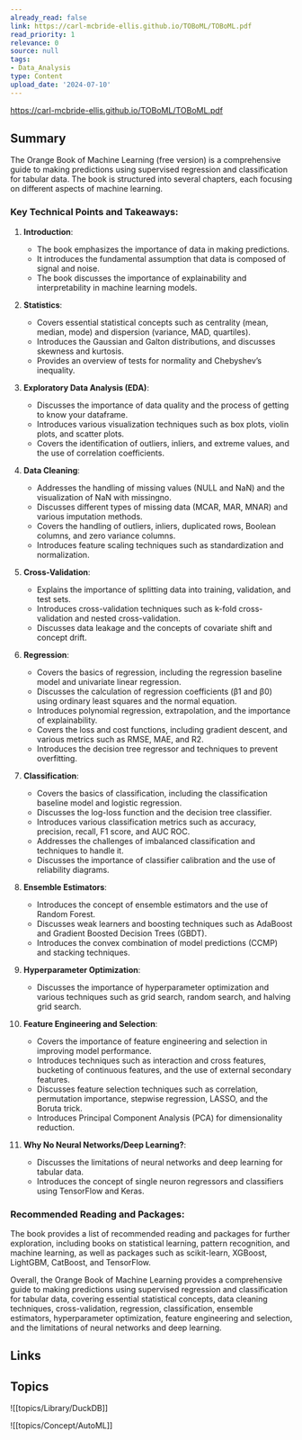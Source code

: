 ```yaml
---
already_read: false
link: https://carl-mcbride-ellis.github.io/TOBoML/TOBoML.pdf
read_priority: 1
relevance: 0
source: null
tags:
- Data_Analysis
type: Content
upload_date: '2024-07-10'
---
```


https://carl-mcbride-ellis.github.io/TOBoML/TOBoML.pdf
## Summary

The Orange Book of Machine Learning (free version) is a comprehensive guide to making predictions using supervised regression and classification for tabular data. The book is structured into several chapters, each focusing on different aspects of machine learning.

### Key Technical Points and Takeaways:

1. **Introduction**:
   - The book emphasizes the importance of data in making predictions.
   - It introduces the fundamental assumption that data is composed of signal and noise.
   - The book discusses the importance of explainability and interpretability in machine learning models.

2. **Statistics**:
   - Covers essential statistical concepts such as centrality (mean, median, mode) and dispersion (variance, MAD, quartiles).
   - Introduces the Gaussian and Galton distributions, and discusses skewness and kurtosis.
   - Provides an overview of tests for normality and Chebyshev’s inequality.

3. **Exploratory Data Analysis (EDA)**:
   - Discusses the importance of data quality and the process of getting to know your dataframe.
   - Introduces various visualization techniques such as box plots, violin plots, and scatter plots.
   - Covers the identification of outliers, inliers, and extreme values, and the use of correlation coefficients.

4. **Data Cleaning**:
   - Addresses the handling of missing values (NULL and NaN) and the visualization of NaN with missingno.
   - Discusses different types of missing data (MCAR, MAR, MNAR) and various imputation methods.
   - Covers the handling of outliers, inliers, duplicated rows, Boolean columns, and zero variance columns.
   - Introduces feature scaling techniques such as standardization and normalization.

5. **Cross-Validation**:
   - Explains the importance of splitting data into training, validation, and test sets.
   - Introduces cross-validation techniques such as k-fold cross-validation and nested cross-validation.
   - Discusses data leakage and the concepts of covariate shift and concept drift.

6. **Regression**:
   - Covers the basics of regression, including the regression baseline model and univariate linear regression.
   - Discusses the calculation of regression coefficients (β1 and β0) using ordinary least squares and the normal equation.
   - Introduces polynomial regression, extrapolation, and the importance of explainability.
   - Covers the loss and cost functions, including gradient descent, and various metrics such as RMSE, MAE, and R2.
   - Introduces the decision tree regressor and techniques to prevent overfitting.

7. **Classification**:
   - Covers the basics of classification, including the classification baseline model and logistic regression.
   - Discusses the log-loss function and the decision tree classifier.
   - Introduces various classification metrics such as accuracy, precision, recall, F1 score, and AUC ROC.
   - Addresses the challenges of imbalanced classification and techniques to handle it.
   - Discusses the importance of classifier calibration and the use of reliability diagrams.

8. **Ensemble Estimators**:
   - Introduces the concept of ensemble estimators and the use of Random Forest.
   - Discusses weak learners and boosting techniques such as AdaBoost and Gradient Boosted Decision Trees (GBDT).
   - Introduces the convex combination of model predictions (CCMP) and stacking techniques.

9. **Hyperparameter Optimization**:
   - Discusses the importance of hyperparameter optimization and various techniques such as grid search, random search, and halving grid search.

10. **Feature Engineering and Selection**:
    - Covers the importance of feature engineering and selection in improving model performance.
    - Introduces techniques such as interaction and cross features, bucketing of continuous features, and the use of external secondary features.
    - Discusses feature selection techniques such as correlation, permutation importance, stepwise regression, LASSO, and the Boruta trick.
    - Introduces Principal Component Analysis (PCA) for dimensionality reduction.

11. **Why No Neural Networks/Deep Learning?**:
    - Discusses the limitations of neural networks and deep learning for tabular data.
    - Introduces the concept of single neuron regressors and classifiers using TensorFlow and Keras.

### Recommended Reading and Packages:
The book provides a list of recommended reading and packages for further exploration, including books on statistical learning, pattern recognition, and machine learning, as well as packages such as scikit-learn, XGBoost, LightGBM, CatBoost, and TensorFlow.

Overall, the Orange Book of Machine Learning provides a comprehensive guide to making predictions using supervised regression and classification for tabular data, covering essential statistical concepts, data cleaning techniques, cross-validation, regression, classification, ensemble estimators, hyperparameter optimization, feature engineering and selection, and the limitations of neural networks and deep learning.
## Links


## Topics

![[topics/Library/DuckDB]]

![[topics/Concept/AutoML]]